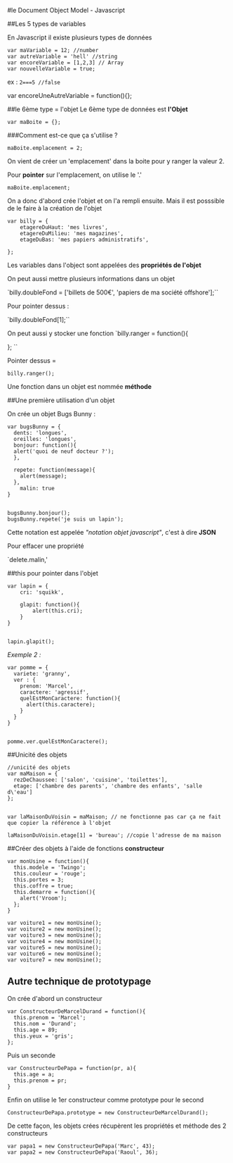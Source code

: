 #le Document Object Model - Javascript

##Les 5 types de variables

En Javascript il existe plusieurs types de données

```
var maVariable = 12; //number
var autreVariable = 'hell' //string
var encoreVariable = [1,2,3] // Array
var nouvelleVariable = true;

```

ex :
`2===5 //false`

var encoreUneAutreVariable = function(){};


##le 6ème type = l'objet
Le 6ème type de données est **l'Objet**

`var maBoite = {};`


###Comment est-ce que ça s'utilise ?

`maBoite.emplacement = 2;`

On vient de créer un 'emplacement' dans la boite pour y ranger la valeur 2.

Pour **pointer** sur l'emplacement, on utilise le '.'

`maBoite.emplacement;`

On a donc d'abord crée l'objet et on l'a rempli ensuite.
Mais il est posssible de le faire à la création de l'objet

```
var billy = {
	etagereDuHaut: 'mes livres',
	etagereDuMilieu: 'mes magazines',
	etageDuBas: 'mes papiers administratifs',

};
```

Les variables dans l'object sont appelées des **propriétés de l'objet**

On peut aussi mettre plusieurs informations dans un objet

`billy.doubleFond = ['billets de 500€', 'papiers de ma société offshore'];``

Pour pointer dessus :

`billy.doubleFond[1];``


On peut aussi y stocker une fonction
`billy.ranger = function(){

};
``

Pointer dessus =

`billy.ranger();`

Une fonction dans un objet est nommée **méthode**


##Une première utilisation d'un objet

On crée un objet Bugs Bunny :

```
var bugsBunny = {
  dents: 'longues',
  oreilles: 'longues',
  bonjour: function(){
  alert('quoi de neuf docteur ?');
  },

  repete: function(message){
    alert(message);
  },
    malin: true
}


bugsBunny.bonjour();
bugsBunny.repete('je suis un lapin');
```

Cette notation est appelée *"notation objet javascript"*, c'est à dire **JSON**


Pour effacer une propriété

`delete.malin,'

##this pour pointer dans l'objet

```
var lapin = {
	cri: 'squikk',

	glapit: function(){
		alert(this.cri);
	}
}


lapin.glapit();

```
*Exemple 2 :*

```
var pomme = {
  variete: 'granny',
  ver : {
    prenom: 'Marcel',
    caractere: 'agressif',
    quelEstMonCaractere: function(){
      alert(this.caractere);
    }
  }
}


pomme.ver.quelEstMonCaractere();

```


##Unicité des objets


```
//unicité des objets
var maMaison = {
  rezDeChaussee: ['salon', 'cuisine', 'toilettes'],
  etage: ['chambre des parents', 'chambre des enfants', 'salle d\'eau']
};


var laMaisonDuVoisin = maMaison; // ne fonctionne pas car ça ne fait que copier la référence à l'objet

laMaisonDuVoisin.etage[1] = 'bureau'; //copie l'adresse de ma maison
```




##Créer des objets à l'aide de fonctions **constructeur**


```
var monUsine = function(){
  this.modele = 'Twingo';
  this.couleur = 'rouge';
  this.portes = 3;
  this.coffre = true;
  this.demarre = function(){
    alert('Vroom');
  };
}

var voiture1 = new monUsine();
var voiture2 = new monUsine();
var voiture3 = new monUsine();
var voiture4 = new monUsine();
var voiture5 = new monUsine();
var voiture6 = new monUsine();
var voiture7 = new monUsine();
```



## Autre technique de prototypage

On crée d'abord un constructeur  
```
var ConstructeurDeMarcelDurand = function(){
  this.prenom = 'Marcel';
  this.nom = 'Durand';
  this.age = 89;
  this.yeux = 'gris';
};

```

Puis un seconde

```
var ConstructeurDePapa = function(pr, a){
  this.age = a;
  this.prenom = pr;
}
```

Enfin on utilise le 1er constructeur comme prototype pour le second

`ConstructeurDePapa.prototype = new ConstructeurDeMarcelDurand();`

De cette façon, les objets crées récupèrent les propriétés et méthode des 2 constructeurs

```
var papa1 = new ConstructeurDePapa('Marc', 43);
var papa2 = new ConstructeurDePapa('Raoul', 36);
```
